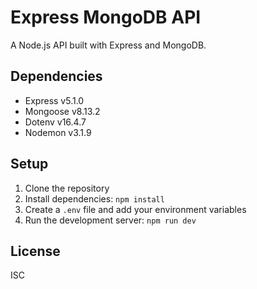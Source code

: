 # Express MongoDB API

A Node.js API built with Express and MongoDB.

## Dependencies

- Express v5.1.0
- Mongoose v8.13.2
- Dotenv v16.4.7
- Nodemon v3.1.9

## Setup

1. Clone the repository
2. Install dependencies: `npm install`
3. Create a `.env` file and add your environment variables
4. Run the development server: `npm run dev`

## License

ISC